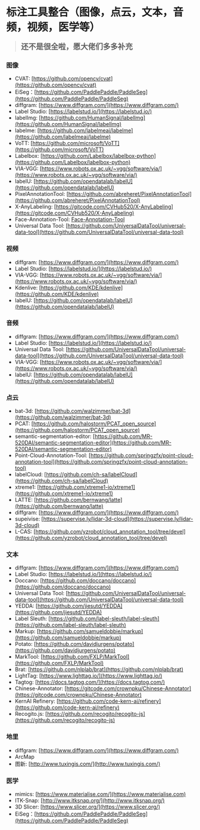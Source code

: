 # 标注工具整合（图像，点云，文本，音频，视频，医学等）
> <strong style='font-size:20px;'>还不是很全啦，愿大佬们多多补充</strong>

### 图像
- CVAT: [https://github.com/opencv/cvat](https://github.com/opencv/cvat)
- EiSeg：[https://github.com/PaddlePaddle/PaddleSeg](https://github.com/PaddlePaddle/PaddleSeg)
- diffgram: [https://www.diffgram.com/](https://www.diffgram.com/)
- Label Studio: [https://labelstud.io/](https://labelstud.io/)
- labelImg: [https://github.com/HumanSignal/labelImg](https://github.com/HumanSignal/labelImg)
- labelme: [https://github.com/labelmeai/labelme](https://github.com/labelmeai/labelme)
- VoTT: [https://github.com/microsoft/VoTT](https://github.com/microsoft/VoTT)
- Labelbox: [https://github.com/Labelbox/labelbox-python](https://github.com/Labelbox/labelbox-python)
- VIA-VGG: [https://www.robots.ox.ac.uk/~vgg/software/via/](https://www.robots.ox.ac.uk/~vgg/software/via/)
- labelU: [https://github.com/opendatalab/labelU](https://github.com/opendatalab/labelU)
- PixelAnnotationTool: [https://github.com/abreheret/PixelAnnotationTool](https://github.com/abreheret/PixelAnnotationTool)
- X-AnyLabeling: [https://gitcode.com/CVHub520/X-AnyLabeling](https://gitcode.com/CVHub520/X-AnyLabeling)
- Face-Annotation-Tool: [Face-Annotation-Tool](https://github.com/Mukosame/Face-Annotation-Tool)
- Universal Data Tool: [https://github.com/UniversalDataTool/universal-data-tool](https://github.com/UniversalDataTool/universal-data-tool)


### 视频
- diffgram: [https://www.diffgram.com/](https://www.diffgram.com/)
- Label Studio: [https://labelstud.io/](https://labelstud.io/)
- VIA-VGG: [https://www.robots.ox.ac.uk/~vgg/software/via/](https://www.robots.ox.ac.uk/~vgg/software/via/)
- Kdenlive: [https://github.com/KDE/kdenlive](https://github.com/KDE/kdenlive)
- labelU: [https://github.com/opendatalab/labelU](https://github.com/opendatalab/labelU)


### 音频
- diffgram: [https://www.diffgram.com/](https://www.diffgram.com/)
- Label Studio: [https://labelstud.io/](https://labelstud.io/)
- Universal Data Tool: [https://github.com/UniversalDataTool/universal-data-tool](https://github.com/UniversalDataTool/universal-data-tool)
- VIA-VGG: [https://www.robots.ox.ac.uk/~vgg/software/via/](https://www.robots.ox.ac.uk/~vgg/software/via/)
- labelU: [https://github.com/opendatalab/labelU](https://github.com/opendatalab/labelU)


### 点云
- bat-3d: [https://github.com/walzimmer/bat-3d](https://github.com/walzimmer/bat-3d)
- PCAT: [https://github.com/halostorm/PCAT_open_source](https://github.com/halostorm/PCAT_open_source)
- semantic-segmentation-editor: [https://github.com/MR-520DAI/semantic-segmentation-editor](https://github.com/MR-520DAI/semantic-segmentation-editor)
- Point-Cloud-Annotation-Tool: [https://github.com/springzfx/point-cloud-annotation-tool](https://github.com/springzfx/point-cloud-annotation-tool)
- labelCloud: [https://github.com/ch-sa/labelCloud](https://github.com/ch-sa/labelCloud)
- xtreme1: [https://github.com/xtreme1-io/xtreme1](https://github.com/xtreme1-io/xtreme1)
- LATTE: [https://github.com/bernwang/latte](https://github.com/bernwang/latte)
- diffgram: [https://www.diffgram.com/](https://www.diffgram.com/)
- supeivise: [https://supervise.ly/lidar-3d-cloud](https://supervise.ly/lidar-3d-cloud)
- L-CAS: [https://github.com/yzrobot/cloud_annotation_tool/tree/devel](https://github.com/yzrobot/cloud_annotation_tool/tree/devel)


### 文本
- diffgram: [https://www.diffgram.com/](https://www.diffgram.com/)
- Label Studio: [https://labelstud.io/](https://labelstud.io/)
- Doccano: [https://github.com/doccano/doccano](https://github.com/doccano/doccano)
- Universal Data Tool: [https://github.com/UniversalDataTool/universal-data-tool](https://github.com/UniversalDataTool/universal-data-tool)
- YEDDA: [https://github.com/jiesutd/YEDDA](https://github.com/jiesutd/YEDDA)
- Label Sleuth: [https://github.com/label-sleuth/label-sleuth](https://github.com/label-sleuth/label-sleuth)
- Markup: [https://github.com/samueldobbie/markup](https://github.com/samueldobbie/markup)
- Potato: [https://github.com/davidjurgens/potato](https://github.com/davidjurgens/potato)
- MarkTool: [https://github.com/FXLP/MarkTool](https://github.com/FXLP/MarkTool)
- Brat: [https://github.com/nlplab/brat](https://github.com/nlplab/brat)
- LightTag: [https://www.lighttag.io/](https://www.lighttag.io/)
- Tagtog: [https://docs.tagtog.com/](https://docs.tagtog.com/)
- Chinese-Annotator: [https://gitcode.com/crownpku/Chinese-Annotator](https://gitcode.com/crownpku/Chinese-Annotator)
- KernAI Refinery: [https://github.com/code-kern-ai/refinery](https://github.com/code-kern-ai/refinery)
- Recogito.js: [https://github.com/recogito/recogito-js](https://github.com/recogito/recogito-js)

### 地里
- diffgram: [https://www.diffgram.com/](https://www.diffgram.com/)
- ArcMap
- 图新: [http://www.tuxingis.com/](http://www.tuxingis.com/)


### 医学
- mimics: [https://www.materialise.com/](https://www.materialise.com)
- ITK-Snap: [http://www.itksnap.org/](http://www.itksnap.org/)
- 3D Slicer: [https://www.slicer.org/](https://www.slicer.org/)
- EiSeg：[https://github.com/PaddlePaddle/PaddleSeg](https://github.com/PaddlePaddle/PaddleSeg)

